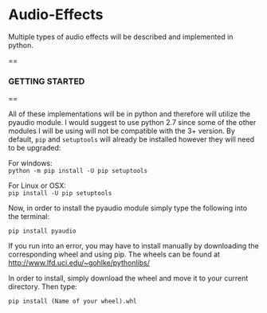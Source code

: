 # Audio-Effects

Multiple types of audio effects will be described and implemented in python.

==
### GETTING STARTED
==

All of these implementations will be in python and therefore will utilize the pyaudio module.
I would suggest to use python 2.7 since some of the other modules I will be using will not be compatible with the 3+ version.
By default, ``pip`` and ``setuptools`` will already be installed however they will need to be upgraded: <br>

For windows: <br>
``python -m pip install -U pip setuptools`` <br>

For Linux or OSX: <br>
``pip install -U pip setuptools`` <br>

Now, in order to install the pyaudio module simply type the following into the terminal:

``pip install pyaudio``

If you run into an error, you may have to install manually by downloading the corresponding wheel and using pip.
The wheels can be found at http://www.lfd.uci.edu/~gohlke/pythonlibs/ <br>

In order to install, simply download the wheel and move it to your current directory. Then type:

``pip install (Name of your wheel).whl ``


